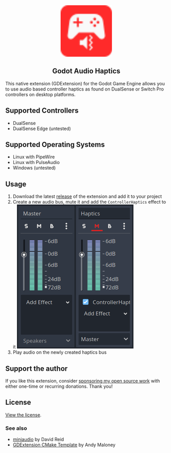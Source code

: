 <div align="center">
    <img src="support_files/icons/godot-audio-haptics.svg" width="160" alt="Godot Engine logo">
    <h2>Godot Audio Haptics</h2>
</div>

This native extension (GDExtension) for the Godot Game Engine allows you to use audio based controller haptics as found on DualSense or Switch Pro controllers on desktop platforms.


## Supported Controllers

- DualSense
- DualSense Edge (untested)


## Supported Operating Systems

- Linux with PipeWire
- Linux with PulseAudio
- Windows (untested)


## Usage

1. Download the latest [release](https://github.com/timoschwarzer/godot-audio-haptics/releases) of the extension and add it to your project
2. Create a new audio bus, mute it and add the `ControllerHaptics` effect to it
   ![Example Audio Bus layout](./docs/example_bus.png)
3. Play audio on the newly created haptics bus


## Support the author

If you like this extension, consider [sponsoring my open source work](https://github.com/sponsors/timoschwarzer) with either one-time or recurring donations. Thank you!


## License

[View the license](./LICENSE.md).


### See also

- [miniaudio](https://github.com/mackron/miniaudio) by David Reid
- [GDExtension CMake Template](https://github.com/asmaloney/GDExtensionTemplate) by Andy Maloney
